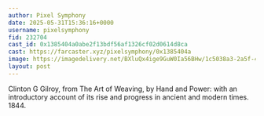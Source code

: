 ```yaml
---
author: Pixel Symphony
date: 2025-05-31T15:36:16+0000
username: pixelsymphony
fid: 232704
cast_id: 0x1385404a0abe2f13bdf56af1326cf02d0614d8ca
cast: https://farcaster.xyz/pixelsymphony/0x1385404a
image: https://imagedelivery.net/BXluQx4ige9GuW0Ia56BHw/1c5038a3-2a5f-4540-ec46-a6de8beca500/original
layout: post
---
```

Clinton G Gilroy, from The Art of Weaving, by Hand and Power: with an introductory account of its rise and progress in ancient and modern times. 1844.  

<img src='https://imagedelivery.net/BXluQx4ige9GuW0Ia56BHw/1c5038a3-2a5f-4540-ec46-a6de8beca500/original' alt='' referrerpolicy='no-referrer'/>